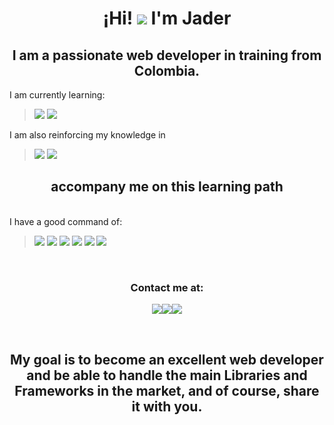 <h1 align="center">¡Hi! <img src="https://img.icons8.com/emoji/48/000000/smiling-face-with-smiling-eyes.png"/> I'm Jader</h1></center>

<h2 align="center">
I am a passionate web developer in training from Colombia.
</h2>

I am currently learning:
><img src="https://img.icons8.com/color/48/000000/javascript--v1.png"/> <img src="https://img.icons8.com/color/48/000000/nodejs.png"/>

I am also reinforcing my knowledge in
><img src="https://img.icons8.com/color/48/000000/html-5--v1.png"/> <img src="https://img.icons8.com/color/48/000000/css3.png"/>

<h2 align="center"><center>accompany me on this learning path</center></h2>

<br>I have a good command of:
><img src="https://img.icons8.com/color/48/000000/html-5--v1.png"/> <img src="https://img.icons8.com/color/48/000000/css3.png"/> <img src="https://img.icons8.com/color/48/000000/visual-studio-code-2019.png"/> <img src="https://img.icons8.com/color/48/000000/linux--v1.png"/> <img src="https://img.icons8.com/color/48/000000/github--v1.png"/> <img src="https://img.icons8.com/color/48/000000/git.png"/>

<br><h3 align="center">Contact me at:</h5></h3>

<div align="center"><a href="https://twitter.com/Jader9420"><img src="https://img.icons8.com/color/48/000000/twitter--v1.png"/></a><a href="https://www.linkedin.com/in/jader-castro-72261ab6/"><img src="https://img.icons8.com/color/48/000000/linkedin.png"/></a><a href="https://jadercastro.com/"><img src="https://img.icons8.com/color/48/000000/domain--v1.png"/></a></div>

<br><h2 align="center">My goal is to become an excellent web developer and be able to handle the main Libraries and Frameworks in the market, and of course, share it with you.</h2>
